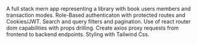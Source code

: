 A full stack mern app representing a library with book users members and transaction modes. Role-Based authenticaton with protected routes and Cookies/JWT. Search and query filters and pagination. Use of react router dom capabilities with props drilling. Create axios proxy requests from frontend to backend endpoints. Styling with Tailwind Css.

